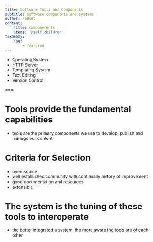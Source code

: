 ```yaml
---
title: Software Tools and Components
subtitle: software components and systems
author: /about
content:
    title: componenents
    items: '@self.children'
taxonomy:
    tag:
        - featured
---
```


- Operating System
- HTTP Server
- Templating System
- Text Editing
- Version Control

===

# Tools provide the fundamental capabilities
- tools are the primary components we use to develop, publish and manage our content

# Criteria for Selection
- open source
- well established community with continually history of improvement
- good documentation and resources
- extensible

# The system is the tuning of these tools to interoperate
- the better integrated a system, the more aware the tools are of each other
